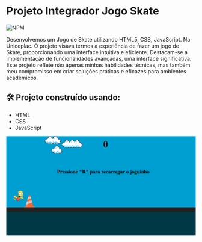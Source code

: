 # Projeto Integrador Jogo Skate

![NPM](https://github.com/henriquearaujooficial/JogoSkate/blob/main/LICENSE)

Desenvolvemos um Jogo de Skate utilizando HTML5, CSS, JavaScript. Na Uniceplac. O projeto visava termos a experiência de fazer um jogo de Skate, proporcionando uma interface intuitiva e eficiente. Destacam-se a implementação de funcionalidades avançadas, uma interface significativa. Este projeto reflete não apenas minhas habilidades técnicas, mas também meu compromisso em criar soluções práticas e eficazes para ambientes acadêmicos.

## 🛠️ Projeto construído usando:
- HTML
- CSS
- JavaScript

![Portfólio](https://github.com/henriquearaujooficial/JogoSkate/blob/main/telaprincipaljogoskate.png)
